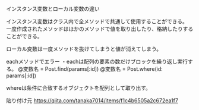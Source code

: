 インスタンス変数とローカル変数の違い

インスタンス変数はクラス内で全メソッドで共通して使用することができる。
一度作成されたメソッドはほかのメソッドで値を取り出したり、格納したりすることができる。

ローカル変数は一度メソッドを抜けてしまうと値が消えてしまう。

eachメソッドでエラー
・eachは配列の要素の数だけブロックを繰り返し実行する。
@変数名 = Post.find(params[:id])
 @変数名 = Post.where(id: params[:id])

whereは条件に合致するオブジェクトを配列として取り出す。

貼り付け元  <https://qiita.com/tanaka7014/items/f1c4b6505a2c672ea1f7> 

